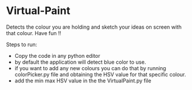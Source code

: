 # Virtual-Paint
Detects the colour you are holding  and sketch your ideas on screen with that colour. Have fun !!

Steps to run:
- Copy the code in any python editor
- by default the application will detect blue color to use.
- if you want to add any new colours you can do that by running colorPicker.py file and obtaining the HSV value for that specific colour.
- add the min max HSV value in the the VirtualPaint.py file
